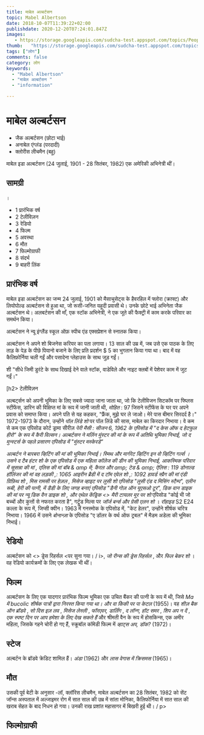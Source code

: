 ```yaml
---
title: माबेल अल्बर्टसन 
topic: Mabel Albertson
date: 2018-10-07T11:39:22+02:00
publishdate: 2020-12-20T07:24:01.847Z
images: 
   - https://storage.googleapis.com/sudcha-test.appspot.com/topics/People/mabel_albertson/1.jpeg
thumb:   "https://storage.googleapis.com/sudcha-test.appspot.com/topics/People/mabel_albertson/thumb.jpeg"
tags: ["लोग"]
comments: false
category: लोग
keywords: 
  - "Mabel Albertson"
  - "माबेल अल्बर्टसन "
  - "information"

---
```

<h1> माबेल अल्बर्टसन </h1> <p> </p> <ul> <li> जैक अल्बर्टसन (छोटा भाई) </li> <li> अनाबेल एंग्लंड (परदादी) </li> <li> क्लोरीस लीचमैन (बहू) </li> </ul> <p> माबेल इडा अल्बर्टसन (24 जुलाई, 1901 - 28 सितंबर, 1982) एक अमेरिकी अभिनेत्री थीं। </p> <h2> सामग्री </h2>। <ul> <li> 1 प्रारंभिक वर्ष </li> <li> 2 टेलीविज़न </li> <li> 3 रेडियो </li> <li> 4 फिल्म </li> <li> 5 अवस्था </li> <li> 6 मौत </li> <li> 7 फिल्मोग्राफी </li> <li> 8 संदर्भ </li> <li> 9 बाहरी लिंक </li> </ul> <h2> प्रारंभिक वर्ष </h2> <p> माबेल इडा अल्बर्टसन का जन्म 24 जुलाई, 1901 को मैसाचुसेट्स के हैवरहिल में फ्लोरा (क्राफ्ट) और लियोपोल्ड अल्बर्टसन से हुआ था, जो रूसी-जनित यहूदी प्रवासी थे। उनके छोटे भाई अभिनेता जैक अल्बर्टसन थे। अलबर्टसन की माँ, एक स्टॉक अभिनेत्री, ने एक जूते की फैक्ट्री में काम करके परिवार का समर्थन किया। </p> <p> अल्बर्टसन ने न्यू इंग्लैंड स्कूल ऑफ़ स्पीच एंड एक्सप्रेशन से स्नातक किया। </p> <p> अल्बर्टसन ने अपने शो बिजनेस करियर का पता लगाया। 13 साल की उम्र में, जब उसे एक पाठक के लिए ताड़ के पेड़ के पीछे पियानो बजाने के लिए प्रति प्रदर्शन $ 5 का भुगतान किया गया था। बाद में वह कैलिफ़ोर्निया चली गईं और पसादेना प्लेहाउस के साथ जुड़ गईं। </p> <p> शी "सीधे जिमी डुरंटे के साथ दिखाई देने वाले स्टॉक, वाडेविले और नाइट क्लबों में पेशेवर काम में जुट गईं।" </p> [h2> टेलीविज़न </h2> <p> अल्बर्ट्सन को अपनी भूमिका के लिए सबसे ज्यादा जाना जाता था, जो कि टेलीविजन सिटकॉम पर फ्य्लिस स्टीफेंस, डारिन की विक्षिप्त मां के रूप में जानी जाती थी, <i> मोहित </i>: 97 जिसने स्टीफेंस के घर पर अपने प्रवास को समाप्त किया। अपने पति से यह कहकर, "फ्रैंक, मुझे घर ले जाओ। मेरे पास बीमार सिरदर्द है।" 1972-1973 के दौरान, उन्होंने <i> पॉल लिंडे शो </i> पर पॉल लिंडे की सास, माबेल का किरदार निभाया। वे कम से कम एक एपिसोड कोर्ट ड्रामा सीरीज़ <i> पेरी मैसी <// में दिखाई दीं। i>: सीजन 6, 1962 के एपिसोड में "द केस ऑफ द हेटफुल हीरो" के रूप में कैरी विल्सन। अल्बर्टसन ने मर्लिन मुंस्टर की मां के रूप में अतिथि भूमिका निभाई, जो <i> द मुन्स्टर्स </i> के पहले प्रसारण एपिसोड में "मुंस्टर मस्केरडे" </p> <p> <p> अल्बर्टन ने बारबरा व्हिटिंग की मां की भूमिका निभाई। स्मिथ और मार्गरेट व्हिटिंग इन <i> वो व्हिटिंग गर्ल्स </i>। उसने <i> द टैब हंटर शो </i> के एक एपिसोड में एक महिला कॉलेज की डीन की भूमिका निभाई, <i> आकस्मिक परिवार में सुसन्ना की मां </i>, एलिस की मां <i> बॉब & amp में; कैरल और amp; टेड & amp; ऐलिस </i>: 119 डोनाल्ड हॉलिंजर की मां <i> वह लड़की </i>,: 1065 आइरीन ब्रैडी में <i> द टॉम एवेल शो </i> ,: 1092 हावर्ड स्प्रैग की मां <i> एंडी ग्रिफ़िथ शो </i>, मिस रामसी पर <i> हेज़ल </i>, मिसेज व्हाइट पर <i> लुसी शो </i> एपिसोड "लुसी एंड द मिसिंग स्टैम्प", एलीन रूबी, हेरी की पत्नी, में <i> डैडी के लिए जगह बनाएं </i> एपिसोड "डैनी गोज़ ऑन यूएसओ टूर", डिक वान डाइक की मां पर <i> न्यू डिक वैन डाइक शो </i>, और एथेल केंड्रिक <> मैरी टायलर मूर पर शो </i> एपिसोड "कोई भी जो बच्चों और कुत्तों से नफरत करता है", गर्ट्रूड मिल्स पर <i> जॉर्ज बर्न्स और ग्रेसी एलन शो </i>। <i> रॉहाइड </i> S2 E24 कल्ला के रूप में, जिप्सी क्वीन। 1963 में गनस्मोक के एपिसोड में, "केट हेलर", उन्होंने शीर्षक चरित्र निभाया। 1966 में उसने <i> बोनान्ज़ा </i> के एपिसोड "ए डॉलर के वर्थ ऑफ ट्रबल" में मैडम अडेला की भूमिका निभाई। </p> <h2> रेडियो </h2> <p> अल्बर्टसन को <> ड्रेस रिहर्सल <पर सुना गया। / i>, <i> जो रीन्स की ड्रेस रिहर्सल </i>, और <i> फिल बेकर शो </i>। वह रेडियो कार्यक्रमों के लिए एक लेखक भी थीं। </p> <h2> फिल्म </h2> <p> अल्बर्टसन के लिए एक यादगार प्रारंभिक फिल्म भूमिका एक उचित बैंकर की पत्नी के रूप में थी, जिसे <i> Ma में bucolic शीर्षक पात्रों द्वारा निरस्त किया गया था। और वा केिकी पर पा केटल </i> (1955)। वह <i> शीज़ बैक ऑन ब्रॉडवे </i>, <i> सो दिस इज़ लव </i>, <i> मिसेज लेस्ली </i>, <i> फॉरएवर, डार्लिंग </i में भी देखी गई थीं। >, <i> द लॉन्ग, हॉट समर </i>, <i> शिप अप न दें </i>, <i> एक स्पष्ट दिन पर आप हमेशा के लिए देख सकते हैं </i> और श्रीमती वैन के रूप में होसकिन्स, एक अमीर महिला, जिसके गहने चोरी हो गए हैं, स्क्रूबॉल कॉमेडी फिल्म में <i> व्हाट्स अप, डॉक? </I> (1972)। </p> <h2> स्टेज </h2> <p> अल्बर्टन के ब्रॉडवे क्रेडिट शामिल हैं। <i> अंडा </i> (1962) और <i> लास वेगास में क्रिसमस </i> (1965)। </p> <h2> मौत </h2> <p> उसकी पूर्व बेटी के अनुसार -लॉ, क्लॉरिस लीचमैन, माबेल अल्बर्टसन का 28 सितंबर, 1982 को सेंट जॉन्स अस्पताल में अल्जाइमर रोग में सात साल की उम्र में सांता मोनिका, कैलिफोर्निया में सात साल की खराब सेहत के बाद निधन हो गया। उनकी राख प्रशांत महासागर में बिखरी हुई थी। / p> <h2> फिल्मोग्राफी </h2> 
